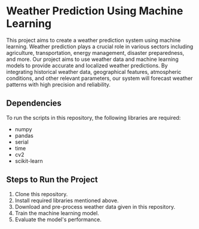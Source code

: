 # Weather Prediction Using Machine Learning

This project aims to create a weather prediction system using machine learning. Weather prediction plays a crucial role in various sectors including agriculture, transportation, energy management, disaster preparedness, and more. Our project aims to use weather data and machine learning models to provide accurate and localized weather predictions. By integrating historical weather data, geographical features, atmospheric conditions, and other relevant parameters, our system will forecast weather patterns with high precision and reliability.

## Dependencies
To run the scripts in this repository, the following libraries are required:

* numpy
* pandas
* serial
* time
* cv2
* scikit-learn

## Steps to Run the Project

1. Clone this repository.
2. Install required libraries mentioned above.
3. Download and pre-process weather data given in this repository.
4. Train the machine learning model.
5. Evaluate the model's performance.
